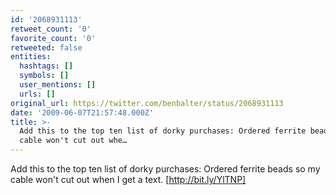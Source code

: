 ```yaml
---
id: '2068931113'
retweet_count: '0'
favorite_count: '0'
retweeted: false
entities:
  hashtags: []
  symbols: []
  user_mentions: []
  urls: []
original_url: https://twitter.com/benbalter/status/2068931113
date: '2009-06-07T21:57:48.000Z'
title: >-
  Add this to the top ten list of dorky purchases: Ordered ferrite beads so my
  cable won't cut out whe…
---
```


Add this to the top ten list of dorky purchases: Ordered ferrite beads so my cable won't cut out when I get a text.  [http://bit.ly/YlTNP]